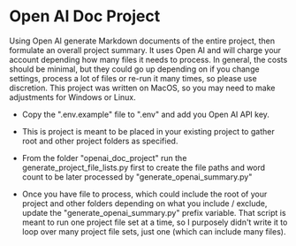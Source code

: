 # Open AI Doc Project

Using Open AI generate Markdown documents of the entire project, then formulate an overall project summary. It uses Open AI and will charge your account depending how many files it needs to process. In general, the costs should be minimal, but they could go up depending on if you change settings, process a lot of files or re-run it many times, so please use discretion. This project was written on MacOS, so you may need to make adjustments for Windows or Linux.

- Copy the ".env.example" file to ".env" and add you Open AI API key.

- This is project is meant to be placed in your existing project to gather root and other project folders as specified.

- From the folder "openai_doc_project" run the generate_project_file_lists.py first to create the file paths and word count to be later processed by "generate_openai_summary.py"

- Once you have file to process, which could include the root of your project and other folders depending on what you include / exclude, update the "generate_openai_summary.py" prefix variable. That script is meant to run one project file set at a time, so I purposely didn't write it to loop over many project file sets, just one (which can include many files).